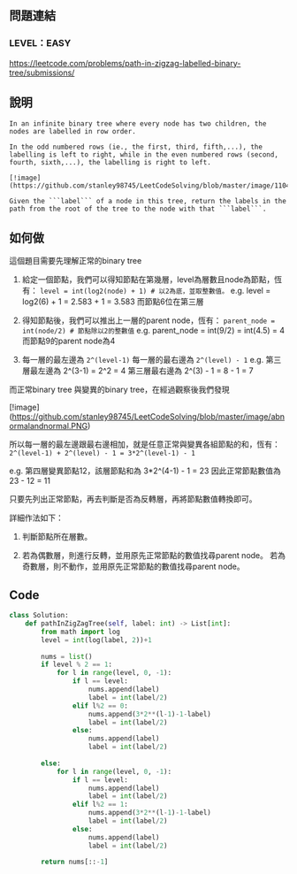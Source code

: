 ## 問題連結
### LEVEL：EASY
https://leetcode.com/problems/path-in-zigzag-labelled-binary-tree/submissions/


## 說明

```
In an infinite binary tree where every node has two children, the nodes are labelled in row order.

In the odd numbered rows (ie., the first, third, fifth,...), the labelling is left to right, while in the even numbered rows (second, fourth, sixth,...), the labelling is right to left.

[!image] (https://github.com/stanley98745/LeetCodeSolving/blob/master/image/1104_tree.png)

Given the ```label``` of a node in this tree, return the labels in the path from the root of the tree to the node with that ```label```.
```


## 如何做

這個題目需要先理解正常的binary tree

1. 給定一個節點，我們可以得知節點在第幾層，level為層數且node為節點，恆有：
   ```level = int(log2(node) + 1) # 以2為底，並取整數值。```
   e.g. 
   level = log2(6) + 1 = 2.583 + 1 = 3.583
   而節點6位在第三層
   
2. 得知節點後，我們可以推出上一層的parent node，恆有：
   ```parent_node = int(node/2) # 節點除以2的整數值```
   e.g. 
   parent_node = int(9/2) = int(4.5) = 4
   而節點9的parent node為4
   
3. 每一層的最左邊為 ```2^(level-1)```
   每一層的最右邊為 ```2^(level) - 1```
   e.g. 
   第三層最左邊為 2^(3-1) = 2^2 = 4
   第三層最右邊為 2^(3) - 1 = 8 - 1 = 7

而正常binary tree 與變異的binary tree，在經過觀察後我們發現

[!image] (https://github.com/stanley98745/LeetCodeSolving/blob/master/image/abnormalandnormal.PNG)

所以每一層的最左邊跟最右邊相加，就是任意正常與變異各組節點的和，恆有：
```2^(level-1) + 2^(level) - 1 = 3*2^(level-1) - 1```

e.g.
第四層變異節點12，該層節點和為 3*2^(4-1) - 1 = 23
因此正常節點數值為 23 - 12 = 11

只要先列出正常節點，再去判斷是否為反轉層，再將節點數值轉換即可。

詳細作法如下：

1. 判斷節點所在層數。

2. 若為偶數層，則進行反轉，並用原先正常節點的數值找尋parent node。
   若為奇數層，則不動作，並用原先正常節點的數值找尋parent node。


## Code 
```python
class Solution:
    def pathInZigZagTree(self, label: int) -> List[int]:
        from math import log
        level = int(log(label, 2))+1
        
        nums = list()
        if level % 2 == 1:
            for l in range(level, 0, -1):
                if l == level:
                    nums.append(label)
                    label = int(label/2)
                elif l%2 == 0:
                    nums.append(3*2**(l-1)-1-label)
                    label = int(label/2)
                else:
                    nums.append(label)
                    label = int(label/2)
        
        else:
            for l in range(level, 0, -1):
                if l == level:
                    nums.append(label)
                    label = int(label/2)
                elif l%2 == 1:
                    nums.append(3*2**(l-1)-1-label)
                    label = int(label/2)
                else:
                    nums.append(label)
                    label = int(label/2)
        
        return nums[::-1]
        
```
